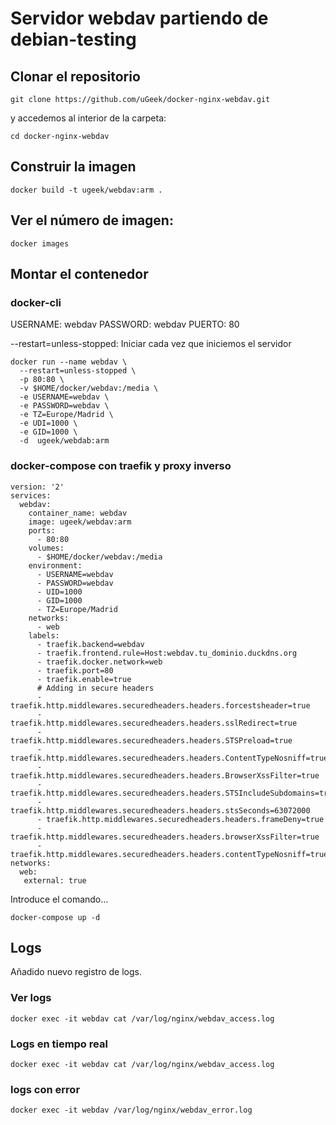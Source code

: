 # Servidor webdav partiendo de debian-testing

##  Clonar el repositorio

```
git clone https://github.com/uGeek/docker-nginx-webdav.git
```

y accedemos al interior de la carpeta:

```
cd docker-nginx-webdav
```

## Construir la imagen
```
docker build -t ugeek/webdav:arm .
```

## Ver el número de imagen:
```
docker images
```

## Montar el contenedor

### docker-cli
USERNAME: webdav
PASSWORD: webdav
PUERTO: 80

--restart=unless-stopped: Iniciar cada vez que iniciemos el servidor


```
docker run --name webdav \
  --restart=unless-stopped \
  -p 80:80 \
  -v $HOME/docker/webdav:/media \
  -e USERNAME=webdav \
  -e PASSWORD=webdav \
  -e TZ=Europe/Madrid \
  -e UDI=1000 \
  -e GID=1000 \
  -d  ugeek/webdab:arm
```

### docker-compose con traefik y proxy inverso

```
version: '2'
services:
  webdav:
    container_name: webdav
    image: ugeek/webdav:arm
    ports:
      - 80:80
    volumes:
      - $HOME/docker/webdav:/media
    environment:
      - USERNAME=webdav
      - PASSWORD=webdav
      - UID=1000
      - GID=1000
      - TZ=Europe/Madrid
    networks:
      - web
    labels:
      - traefik.backend=webdav                                                                                               
      - traefik.frontend.rule=Host:webdav.tu_dominio.duckdns.org
      - traefik.docker.network=web
      - traefik.port=80
      - traefik.enable=true
      # Adding in secure headers
      - traefik.http.middlewares.securedheaders.headers.forcestsheader=true
      - traefik.http.middlewares.securedheaders.headers.sslRedirect=true
      - traefik.http.middlewares.securedheaders.headers.STSPreload=true
      - traefik.http.middlewares.securedheaders.headers.ContentTypeNosniff=true
      - traefik.http.middlewares.securedheaders.headers.BrowserXssFilter=true
      - traefik.http.middlewares.securedheaders.headers.STSIncludeSubdomains=true
      - traefik.http.middlewares.securedheaders.headers.stsSeconds=63072000
      - traefik.http.middlewares.securedheaders.headers.frameDeny=true
      - traefik.http.middlewares.securedheaders.headers.browserXssFilter=true
      - traefik.http.middlewares.securedheaders.headers.contentTypeNosniff=true
networks:                                                                                                                   
  web:
   external: true 
```

Introduce el comando...
```
docker-compose up -d
```


## Logs

Añadido nuevo registro de logs.

### Ver logs

```
docker exec -it webdav cat /var/log/nginx/webdav_access.log
```

### Logs en tiempo real

```
docker exec -it webdav cat /var/log/nginx/webdav_access.log
```



### logs con error
```
docker exec -it webdav /var/log/nginx/webdav_error.log
```




